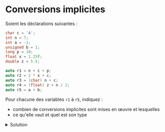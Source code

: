 # Conversions implicites

Soient les déclarations suivantes :
~~~cpp
char c = 'A';
int n = 7;
int a = -2;
unsigned b = 1;
long p = 10;
float x = 1.25f;
double z = 5.5;

auto r1 = n + c + p;
auto r2 = 2 * x + c;
auto r3 = (char) n + c;
auto r4 = (float) z + n / 2;
auto r5 = a + b;
~~~

Pour chacune des variables `r1` à `r5`, indiquez :
- combien de conversions implicites sont mises en œuvre et lesquelles
- ce qu'elle vaut et quel est son type


<details><summary>Solution</summary>

Rappel Les promotions numériques : `bool → int`, `char → int` et `short → int`

~~~cpp
long r1 = 82; 

/* r1 = n + c + p
 * 
 * 2 conversions implicites : c est tout d'abord converti en int, 
 * avant d'être ajouté à n. Le résultat (72), de type int, est 
 * ensuite converti en long, avant d'être ajouté à p. Au final, 
 * on obtient la valeur 82 de type long.
 */

float r2 = 67.5;

/* r2 = 2*x + c
 * 
 * 3 conversions implicites : c (de type char) est tout d'abord 
 * converti en int (promotion numérique), ce qui donne 65. On 
 * évalue ensuite 2 * x en convertissant 2 (de type int) en float, 
 * ce qui donne 2.5 de type float. Pour effectuer l'addition, on
 * convertit la valeur entière 65 en float, avant de l'ajouter au 
 * résultat précédent (2.5).
*/

int r3 = 72;

/* r3 = (char)n + c
 * 
 * 2 conversions implicites : n est converti explicitement en char (cast)
 * c et (char)n sont tous les deux convertis implicitement en int 
 * (promotion numérique) avant d'etre additionnés.
 */

float r4 = 8.5;

/* r4 = (float) z + n / 2
 * 
 * 1 conversion implicite : z est tout d'abord converti en float
 * (cast), ce qui donne 5.5. La division entière n / 2 est ensuite 
 * effectuée; on obtient la valeur 3. Cette valeur (3) est ensuite 
 * convertie en float, avant d'être ajoutée à 5.5. 
*/

unsigned int r5 = numeric_limits<unsigned>::max(); // probablement 4'294'967'295

/* r5 = a + b;
 * 
 * 1 conversion implicite (de type ajustement de type) de int en unsigned int. 
 */
~~~

</details>
